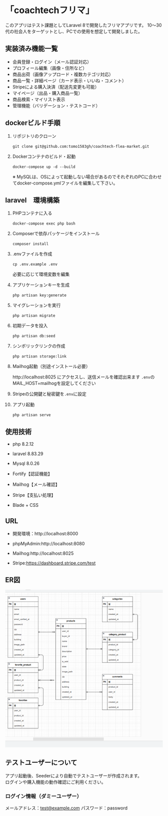 # 「coachtechフリマ」

このアプリはテスト課題としてLaravel 8で開発したフリマアプリです。  10～30代の社会人をターゲットとし、PCでの使用を想定して開発しました。

## 実装済み機能一覧

- 会員登録・ログイン（メール認証対応）
- プロフィール編集（画像・住所など）
- 商品出荷（画像アップロード・複数カテゴリ対応）
- 商品一覧・詳細ページ（カード表示・いいね・コメント）
- Stripeによる購入決済（配送先変更も可能）
- マイページ（出品・購入商品一覧）
- 商品検索・マイリスト表示
- 管理機能（バリデーション・テストコード）


## dockerビルド手順

1. リポジトリのクローン

    `git clone git@github.com:tomo1583gh/coachtech-flea-market.git`

2. Dockerコンテナのビルド・起動

    `docker-compose up -d --build`

    ※  MySQLは、OSによって起動しない場合があるのでそれぞれのPCに合わせてdocker-compose.ymlファイルを編集して下さい。

## laravel　環境構築

1. PHPコンテナに入る

    `docker-compose exec php bash`

2. Composerで依存パッケージをインストール

    `composer install`

3. .envファイルを作成

    `cp .env.example .env`

    必要に応じて環境変数を編集

4. アプリケーションキーを生成

    `php artisan key:generate`

5. マイグレーションを実行

    `php artisan migrate`

6. 初期データを投入

    `php artisan db:seed`

7. シンボリックリンクの作成

    `php artisan storage:link`

8. Mailhog起動（別途インストール必要）

    http://localhost:8025 にアクセスし、送信メールを確認出来ます
    `.env`のMAIL_HOST=mailhogを設定してください

9. Stripeの公開鍵と秘密鍵を`.env`に設定

10. アプリ起動

    `php artisan serve`

## 使用技術

- php 8.2.12

- laravel 8.83.29

- Mysql 8.0.26

- Fortify【認証機能】

- Mailhog【メール確認】

- Stripe【支払い処理】

- Blade + CSS

## URL

- 開発環境：http://localhost:8000

- phpMyAdmin:http://localhost:8080

- Mailhog:http://localhost:8025

- Stripe:https://dashboard.stripe.com/test

## ER図

![ER図](screenshot/ER_coachtech-flea-market.png)

## テストユーザーについて

アプリ起動後、Seederにより自動でテストユーザーが作成されます。  
ログインや購入機能の動作確認にご利用ください。

### ログイン情報（ダミーユーザー）

メールアドレス：test@example.com
パスワード：password